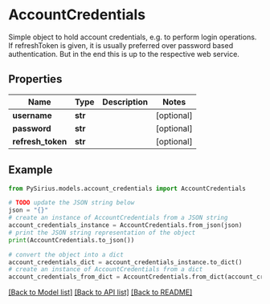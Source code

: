 # AccountCredentials

Simple object to hold account credentials, e.g. to perform login operations.  If refreshToken is given, it is usually preferred over password based authentication.  But in the end this is up to the respective web service.

## Properties

Name | Type | Description | Notes
------------ | ------------- | ------------- | -------------
**username** | **str** |  | [optional] 
**password** | **str** |  | [optional] 
**refresh_token** | **str** |  | [optional] 

## Example

```python
from PySirius.models.account_credentials import AccountCredentials

# TODO update the JSON string below
json = "{}"
# create an instance of AccountCredentials from a JSON string
account_credentials_instance = AccountCredentials.from_json(json)
# print the JSON string representation of the object
print(AccountCredentials.to_json())

# convert the object into a dict
account_credentials_dict = account_credentials_instance.to_dict()
# create an instance of AccountCredentials from a dict
account_credentials_from_dict = AccountCredentials.from_dict(account_credentials_dict)
```
[[Back to Model list]](../README.md#documentation-for-models) [[Back to API list]](../README.md#documentation-for-api-endpoints) [[Back to README]](../README.md)



